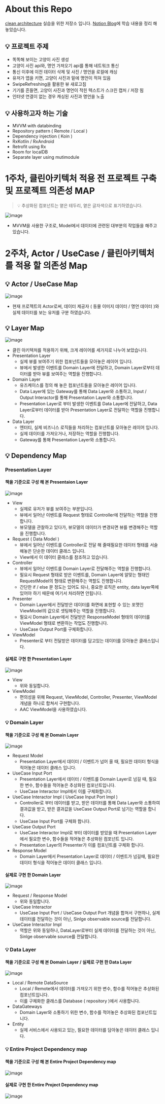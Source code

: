 # About this Repo
[clean architecture](http://www.yes24.com/Product/Goods/77283734) 실습을 위한 저장소 입니다. [Notion Blog](https://www.notion.so/Clean-architecture-study-03b625e348d5446998313c8c22af964d)에 학습 내용을 정리 해 놓았습니다.

## 💡 프로젝트 주제

- 똑똑해 보이는 고양이 사진 생성
- 고양이 사진 api와, 명언 가져오기 api를 통해 네트워크 통신
- 통신 이후에 이전 데이터 삭제 및 사진 / 명언을 로컬에 캐싱
- 유저가 앱을 키면, 고양이 사진과 밑에 명언이 적혀 있음
- SwipeRefreshing을 활용한 뷰 새로고침
- 기기를 흔들면, 고양이 사진과 명언이 적힌 텍스트가 스크린 캡처 / 저장 됨
- 인터넷 연결이 없는 경우 캐싱된 사진과 명언을 노출

## 💡 사용하고자 하는 기술

- MVVM with databinding
- Repository pattern ( Remote / Local )
- Dependency injection ( Koin )
- RxKotlin / RxAndroid
- Retrofit using Rx
- Room for localDB
- Separate layer using mutimodule

# 1주차, 클린아키텍처 적용 전 프로젝트 구축 및 프로젝트 의존성 MAP

> 💡 추상화된 컴포넌트는 옅은 테두리, 옅은 글자색으로 표기하였습니다.

![image](https://user-images.githubusercontent.com/22047559/123503908-f0e36080-d690-11eb-9f76-023173675aaf.png)

- MVVM을 사용한 구조로, Model에서 데이터에 관련된 대부분의 작업들을 해주고 있습니다.

# 2주차, Actor / UseCase / 클린아키텍처를 적용 할 의존성 Map

## 💡 Actor / UseCase Map

![image](https://user-images.githubusercontent.com/22047559/123506470-53dbf400-d69f-11eb-947d-d614704ffc10.png)

- 현재 프로젝트의 Actor로써, 데이터 제공자 ( 동물 이미지 데이터 / 명언 데이터 )와 실제 데이터를 보는 유저를 구분 하였습니다.

## 💡 Layer Map

![image](https://user-images.githubusercontent.com/22047559/123503962-3b64dd00-d691-11eb-8470-73098163ee0f.png)

- 클린 아키텍처를 적용하기 위해, 크게 레이어를 세가지로 나누어 보았습니다.
- Presentation Layer
   - 실제 뷰를 보여주기 위한 컴포넌트들을 모아놓은 레이어 입니다.
   - 뷰에서 발생한 이벤트를 Domain Layer에 전달하고, Domain Layer로부터 데이터를 받아 뷰를 보여주는 역할을 진행합니다.
- Domain Layer
   - 유즈케이스를 정의 해 놓은 컴포넌트들을 모아놓은 레이어 입니다.
   - Data Layer에 있는 Gateway를 통해 Data Layer와 소통하고, Input / Output Interactor를 통해 Presentation Layer와 소통합니다.
   - Presentation Layer로 부터 발생한 이벤트를 Data Layer에 전달하고, Data Layer로부터 데이터를 받아 Presentation Layer로 전달하는 역할을 진행합니다.
- Data Layer
   - 엔터티, 실제 비즈니스 로직들을 처리하는 컴포넌트를 모아놓은 레이어 입니다.
   - 실제 데이터를 가져오거나, 저장하는 역할을 진행합니다.
   - Gateway를 통해 Presentation Layer와 소통합니다.

## 💡 Dependency Map

### Presentation Layer

#### 책을 기준으로 구성 해 본 Presentaion Layer

![image](https://user-images.githubusercontent.com/22047559/123503977-52a3ca80-d691-11eb-8ec5-e066d2756b71.png)

- View
   - 실제로 유저가 뷰를 보여주는 부분입니다.
   - 뷰에서 일어난 이벤트를 Request 형태로 Controller에 전달하는 역할을 진행합니다.
   - 뷰모델을 관찰하고 있다가, 뷰모델의 데이터가 변경되면 뷰를 변경해주는 역할을 진행합니다.
- Request ( Data Model )
   - 뷰에서 일어난 이벤트를 Controller로 전달 해 줄때필요한 데이터 형태를 서술해놓은 단순한 데이터 클래스 입니다.
   - View에서 이 데이터 클래스를 참조하고 있습니다.
- Controller
   - 뷰에서 일어난 이벤트를 Domain Layer로 전달해주는 역할을 진행합니다.
   - 필요시 Request 형태로 받은 이벤트를, Domain Layer에 알맞는 형태인 RequestModel의 형태로 변환해주는 역할도 진행합니다.
   - 간단한 if / else 문 정도는 있어도 되나, 중요한 로직은 entity, data layer쪽에 있어야 하기 때문에 여기서 처리하면 안됩니다.
- Presenter
   - Domain Layer에서 전달받은 데이터를 화면에 표현할 수 있는 포맷인 ViewModel의 값으로 셋팅해주는 역할을 진행합니다.
   - 필요시 Domain Layer에서 전달받은 ResponseModel 형태의 데이터를 ViewModel 형태로 변환하는 작업도 진행합니다.
   - UseCase Output Port를 구체화합니다.
- ViewModel
   - Presenter로 부터 전달받은 데이터를 담고있는 데이터를 모아놓은 클래스입니다.

#### 실제로 구현 한 Presentation Layer 

![image](https://user-images.githubusercontent.com/22047559/124347709-f0167580-dc20-11eb-8190-5e8f1b79de33.png)

- View
   - 위와 동일합니다. 
- ViewModel
   - 편의성을 위해 Request, ViewModel, Controller, Presenter, ViewModel 개념을 하나로 합쳐서 구현합니다.  
   - AAC ViewModel을 사용하였습니다. 

### 💡 Domain Layer

#### 책을 기준으로 구성 해 본 Domain Layer

![image](https://user-images.githubusercontent.com/22047559/124348372-88fac000-dc24-11eb-865d-40ceb8875b8f.png)

- Request Model
   - Presentation Layer에서 데이터 / 이벤트가 넘어 올 때, 필요한 데이터 형식을 적어놓은 데이터 클래스 입니다.
- UseCase Input Port
   - Presentation Layer에서 데이터 / 이벤트를 Domain Layer로 넘길 때, 필요한 변수, 함수들을 적어놓은 추상화된 컴포넌트입니다.
   - UseCase Interactor Impl에서 이를 구체화합니다.
- UseCase Interactor Impl ( UseCase Input Port Impl )
   - Controller로 부터 데이터를 받고, 받은 데이터를 통해 Data Layer와 소통하여 결과값을 받고, 받은 결과값을 UseCase Output Port로 넘기는 역할을 합니다.
   - UseCase Input Port를 구체화 합니다.
- UseCase Output Port
   - UseCase Interactor Impl로 부터 데이터를 받았을 때 Presentation Layer에서 필요한 변수, 함수들을 적어놓은 추상화된 컴포넌트 입니다.
   - Presentation Layer의 Presenter가 이를 컴포넌트를 구체화 합니다.
- Response Model
   - Domain Layer에서 Presentation Layer로 데이터 / 이벤트가 넘길때, 필요한 데이터 형식을 적어놓은 데이터 클래스 입니다.

#### 실제로 구현 한 Domain Layer 

![image](https://user-images.githubusercontent.com/22047559/124347727-ff95be80-dc20-11eb-9a76-86141deca5f1.png)

- Request / Response Model
   - 위와 동일합니다.
- UseCase Interactor
   - UseCase Input Port / UseCase Output Port 개념을 합쳐서 구현하나, 실제 데이터를 전달하는 것이 아닌, Sinlge observable source를 전달합니다. 
- UseCase Interactor Impl
   - 역할은 위와 동일하나, DataLayer로부터 실제 데이터를 전달하는 것이 아닌, Sinlge observable source를 전달합니다. 

### 💡 Data Layer

#### 책을 기준으로 구성 해 본 Domain Layer / 실제로 구현 한 Data Layer 

![image](https://user-images.githubusercontent.com/22047559/124348387-a760bb80-dc24-11eb-86be-91c8febbb6c6.png)

- Local / Remote DataSource
   - Local / Remote에서 데이터를 가져오기 위한 변수, 함수를 적어놓은 추상화된 컴포넌트입니다. 
   - 이를 구체화한 클래스를 Database ( repository )에서 사용합니다.   
- DataGateways
   - Domain Layer와 소통하기 위한 변수, 함수를 적어놓은 추상화된 컴포넌트입니다. 
- Entity
   - 실제 서비스에서 사용되고 있는, 필요한 데이터를 담아놓은 데이터 클래스 입니다.

### 💡 Entire Project Dependency map

#### 책을 기준으로 구성 해 본 Entire Project Dependency map

![image](https://user-images.githubusercontent.com/22047559/124348398-b21b5080-dc24-11eb-99e2-0937606394c6.png)

#### 실제로 구현 한 Entire Project Dependency map

![image](https://user-images.githubusercontent.com/22047559/124347718-f73d8380-dc20-11eb-98ed-5bcc32d43353.png)
